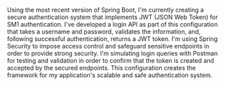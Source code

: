 Using the most recent version of Spring Boot, I'm currently creating a secure authentication system that implements JWT (JSON Web Token) for SM1 authentication. I've developed a login API as part of this configuration that takes a username and password, validates the information, and, following successful authentication, returns a JWT token. I'm using Spring Security to impose access control and safeguard sensitive endpoints in order to provide strong security. I'm simulating login queries with Postman for testing and validation in order to confirm that the token is created and accepted by the secured endpoints. This configuration creates the framework for my application's scalable and safe authentication system.
